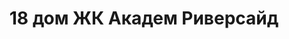 ---
title: '18 дом ЖК Академ Риверсайд'
description: 'Ведутся работы по строительству дома, успевайте купить квартиру по выгодным ценам.'
image: '/public/18 дом/Tf8fOmr_T80.webp'
---